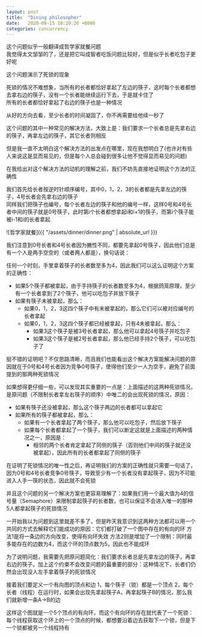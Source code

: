 ```yaml
---
layout: post
title:  "Dining philosopher"
date:   2020-08-15 18:20:26 +0800
categories: concurrency
---
```


这个问题似乎一般翻译成哲学家就餐问题  
我觉得太文邹邹的了，还是把它叫成智者吃饭问题比较好，但是似乎长者吃包子更好呢  

这个问题演示了死锁的现象  


死锁的情况不难想象，当所有的长者都恰好拿起了左边的筷子，这时每个长者都想去拿右边的筷子，没有一个长者能继续运行下去，于是就卡住了  
所有的长者都恰好拿起了右边的筷子也是一种情况  

从好的方向去看，至少长者的时间凝固了，你不再需要给他续一秒了  

这个问题的其中一种常见的解决方法，大致上是：我们要求一个长者总是先拿右边的筷子，再拿左边的筷子，其它长者则相反  

但是我一直不太明白这个解决方法的出发点在哪里，现在我想明白了(也许对有些人来说这是显而易见的，但是每个人总会碰到很多让他不觉得显而易见的问题)  

在我给出对这个解决方法的动机的理解之前，我们不妨先直接地证明这个方法的正确性  

我们首先给长者按逆时针顺序编号，其中0，1，2，3的长者都是先拿左边的筷子，4号长者会先拿右边的筷子  
同样我们把筷子也编号，每个长者左边的筷子和他的编号一样，这样0号和4号长者中间的筷子就是0号筷子，此时第i个长者都想拿起i和i+1的筷子，而第i个筷子能被i-1和i的长者拿起

![哲学家就餐]({{ "/assets/dinner/dinner.png" | absolute_url }})

我们注意到0号长者和4号长者因为撇性不同，都要先拿起0号筷子，因此他们总是有一个人是两手空空的（或者两人都是），换句话说：

任何一个时刻，手里拿着筷子的长者数至多为4，因此我们可以这么证明这个方案的正确性：
  * 如果5个筷子都被拿起，由于手持筷子的长者数至多为4，根据鸽笼原理，至少有一个长者拿到了2个筷子，他可以吃包子并放下筷子
  * 如果有筷子未被拿起，那么：
    * 如果0，1，2，3这四个筷子中有未被拿起的，那么它们可以被对应编号的长者拿起
    * 如果0，1，2，3这四个筷子都已经被拿起，只有4未被拿起，那么：
      * 如果3这个筷子是被3号长者拿起，那么他可以拿起4号筷子并吃包子
      * 如果3这个筷子是被2号长者拿起，那么他已经手持2个筷子，可以吃包子了


挺不错的证明吧？不仅思路清晰，而且我们也能看出这个解决方案能解决问题的原因就在于0号和4号长者因为竞争0号筷子，使得他们至少一人为空手，避免了前面提到的那两种死锁情况

如果想得更仔细一些，可以发现其实重要的一点是：上面描述的这两种死锁情况，是原问题（不限制长者拿左右筷子的顺序）中唯二的会出现死锁的情况，原因：
  * 如果有筷子还没被拿起，那么这个筷子两边的长者都可以拿起它
  * 如果所有的筷子都被拿起，那么：
    * 如果有一个长者拿起了两个筷子，那么他可以吃包子，然后放下筷子
    * 如果每个长者都拿起了一个筷子，我们可以断定这就是上面描述的两种情况之一，原因是：
      * 相邻的两个长者肯定拿起了同侧的筷子（否则他们中间的筷子就还没被拿起），因此所有的长者都拿起了同侧的筷子

在证明了死锁情况的唯一性之后，再证明我们的方案的正确性就只需要一句话了，因为0号和4号长者竞争0号筷子，导致至少有一个长者没有拿起筷子，因为不可能进入人手一筷的状态，因此就不会死锁

并且这个问题的另一个解决方案也更容易理解了：如果我们用一个最大值为4的信号量（Semaphore）来限制拿起筷子的长者数，也可以保证不会进入唯一的那种5人都拿起筷子的死锁情况


一开始我以为问题到这里就差不多了，但是昨天我意识到这两种方法都可以用一个共同的方式去解释它们能成功的原因：它们都打破了一个图中存在的有向的环
方法1是将一条边的方向改变，使得有向环失效
方法2则是增加了一个限制：同时最多能存在的边数为4，而这个环的顶点数为5，因此也不能成环

为了说明问题，我需要先把原问题简化：我们要求长者总是先拿左边的筷子，再拿右边的筷子。加上这个约束不会改变问题的最重要的部分：这种情况下，长者们仍然会出现没人左手拿着筷子的死锁情况

接着我们要定义一个有向图的顶点和边
1，每个筷子（锁）都是一个顶点
2，每个长者（线程）在运行时，如果会出现先拿起筷子A，再拿起筷子B的情况，那么我们就新增一条A->B的边

这样这个图就是一个5个顶点的有向环，而这个有向环的存在就代表了一个死锁：每个线程获取这个环上的一个顶点的时候，都想要沿着边去获取下一个锁，但是下一个锁都被另一个线程持有
